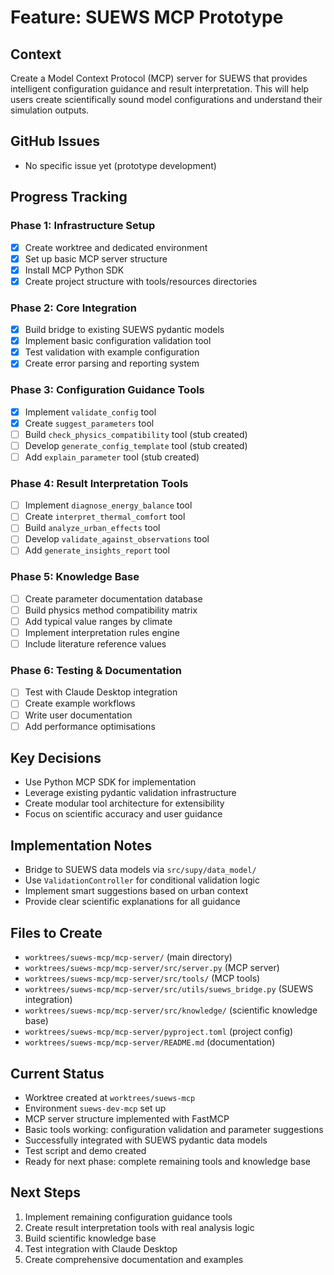 # Feature: SUEWS MCP Prototype

## Context
Create a Model Context Protocol (MCP) server for SUEWS that provides intelligent configuration guidance and result interpretation. This will help users create scientifically sound model configurations and understand their simulation outputs.

## GitHub Issues
- No specific issue yet (prototype development)

## Progress Tracking

### Phase 1: Infrastructure Setup
- [x] Create worktree and dedicated environment
- [x] Set up basic MCP server structure
- [x] Install MCP Python SDK
- [x] Create project structure with tools/resources directories

### Phase 2: Core Integration
- [x] Build bridge to existing SUEWS pydantic models
- [x] Implement basic configuration validation tool
- [x] Test validation with example configuration
- [x] Create error parsing and reporting system

### Phase 3: Configuration Guidance Tools
- [x] Implement `validate_config` tool
- [x] Create `suggest_parameters` tool
- [ ] Build `check_physics_compatibility` tool (stub created)
- [ ] Develop `generate_config_template` tool (stub created)
- [ ] Add `explain_parameter` tool (stub created)

### Phase 4: Result Interpretation Tools
- [ ] Implement `diagnose_energy_balance` tool
- [ ] Create `interpret_thermal_comfort` tool
- [ ] Build `analyze_urban_effects` tool
- [ ] Develop `validate_against_observations` tool
- [ ] Add `generate_insights_report` tool

### Phase 5: Knowledge Base
- [ ] Create parameter documentation database
- [ ] Build physics method compatibility matrix
- [ ] Add typical value ranges by climate
- [ ] Implement interpretation rules engine
- [ ] Include literature reference values

### Phase 6: Testing & Documentation
- [ ] Test with Claude Desktop integration
- [ ] Create example workflows
- [ ] Write user documentation
- [ ] Add performance optimisations

## Key Decisions
- Use Python MCP SDK for implementation
- Leverage existing pydantic validation infrastructure
- Create modular tool architecture for extensibility
- Focus on scientific accuracy and user guidance

## Implementation Notes
- Bridge to SUEWS data models via `src/supy/data_model/`
- Use `ValidationController` for conditional validation logic
- Implement smart suggestions based on urban context
- Provide clear scientific explanations for all guidance

## Files to Create
- `worktrees/suews-mcp/mcp-server/` (main directory)
- `worktrees/suews-mcp/mcp-server/src/server.py` (MCP server)
- `worktrees/suews-mcp/mcp-server/src/tools/` (MCP tools)
- `worktrees/suews-mcp/mcp-server/src/utils/suews_bridge.py` (SUEWS integration)
- `worktrees/suews-mcp/mcp-server/src/knowledge/` (scientific knowledge base)
- `worktrees/suews-mcp/mcp-server/pyproject.toml` (project config)
- `worktrees/suews-mcp/mcp-server/README.md` (documentation)

## Current Status
- Worktree created at `worktrees/suews-mcp`
- Environment `suews-dev-mcp` set up  
- MCP server structure implemented with FastMCP
- Basic tools working: configuration validation and parameter suggestions
- Successfully integrated with SUEWS pydantic data models
- Test script and demo created
- Ready for next phase: complete remaining tools and knowledge base

## Next Steps
1. Implement remaining configuration guidance tools
2. Create result interpretation tools with real analysis logic
3. Build scientific knowledge base
4. Test integration with Claude Desktop
5. Create comprehensive documentation and examples